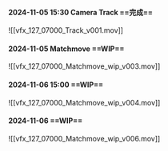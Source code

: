 #### 2024-11-05 15:30 Camera Track ==完成==
![[vfx_127_07000_Track_v001.mov]]

#### 2024-11-05 Matchmove ==WIP==
![[vfx_127_07000_Matchmove_wip_v003.mov]]

#### 2024-11-06 15:00 ==WIP==
![[vfx_127_07000_Matchmove_wip_v004.mov]]

#### 2024-11-06 ==WIP==
![[vfx_127_07000_Matchmove_wip_v006.mov]]